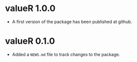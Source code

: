 # valueR 1.0.0

* A first version of the package has been published at github.

# valueR 0.1.0

* Added a `NEWS.md` file to track changes to the package.
